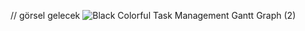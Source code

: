 // görsel gelecek 
![Black Colorful Task Management Gantt Graph (2)](https://github.com/CelalBerkeAkyol/networth/assets/152324363/eb984baa-1fa8-42c2-87c3-fc2daf699210)
